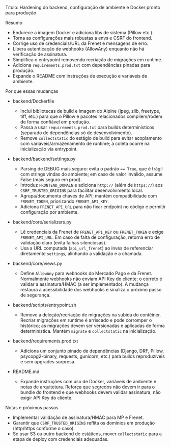 Título: Hardening do backend, configuração de ambiente e Docker pronto para produção

Resumo
- Endurece a imagem Docker e adiciona libs de sistema (Pillow etc.).
- Torna as configurações mais robustas a envs e CSRF do frontend.
- Corrige uso de credenciais/URL da Frenet e mensagens de erro.
- Libera autenticação de webhooks (AllowAny) enquanto não há verificação de assinatura.
- Simplifica o entrypoint removendo recriação de migrações em runtime.
- Adiciona `requirements.prod.txt` com dependências pinadas para produção.
- Expande o README com instruções de execução e variáveis de ambiente.

Por que essas mudanças
- backend/Dockerfile
  - Inclui bibliotecas de build e imagem do Alpine (jpeg, zlib, freetype, tiff, etc.) para que o Pillow e pacotes relacionados compilem/rodem de forma confiável em produção.
  - Passa a usar `requirements.prod.txt` para builds determinísticos (separado de dependências só de desenvolvimento).
  - Remove `collectstatic` do estágio de build para evitar acoplamento com variáveis/armazenamento de runtime; a coleta ocorre na inicialização via entrypoint.

- backend/backend/settings.py
  - Parsing de DEBUG mais seguro: evita o padrão `== True`, que é frágil com strings vindas do ambiente; em caso de valor inválido, assume False (mais seguro em prod).
  - Introduz `FRONTEND_DOMAIN` e adiciona `http://` (além de `https://`) aos `CSRF_TRUSTED_ORIGINS` para facilitar desenvolvimento local.
  - Agrupa/documenta chaves de API; mantém compatibilidade com `FRENET_TOKEN`, priorizando `FRENET_API_KEY`.
  - Adiciona `FRENET_API_URL` para não fixar endpoint no código e permitir configuração por ambiente.

- backend/core/serializers.py
  - Lê credenciais da Frenet de `FRENET_API_KEY` ou `FRENET_TOKEN` e exige `FRENET_API_URL`. Em caso de falta de configuração, retorna erro de validação claro (evita falhas silenciosas).
  - Usa a URL computada (`api_url_frenet`) ao invés de referenciar diretamente `settings`, alinhando a validação e a chamada.

- backend/core/views.py
  - Define `AllowAny` para webhooks do Mercado Pago e da Frenet. Normalmente webhooks não enviam API Key do cliente; o correto é validar a assinatura/HMAC (a ser implementado). A mudança restaura a acessibilidade dos webhooks e sinaliza o próximo passo de segurança.

- backend/scripts/entrypoint.sh
  - Remove a deleção/recriação de migrações na subida do contêiner. Recriar migrações em runtime é arriscado e pode corromper o histórico; as migrações devem ser versionadas e aplicadas de forma determinística. Mantém `migrate` e `collectstatic` na inicialização.

- backend/requirements.prod.txt
  - Adiciona um conjunto pinado de dependências (Django, DRF, Pillow, psycopg2-binary, requests, gunicorn, etc.) para builds reproduzíveis e sem upgrades surpresa.

- README.md
  - Expande instruções com uso de Docker, variáveis de ambiente e notas de arquitetura. Reforça que segredos não devem ir para o bundle do frontend e que webhooks devem validar assinatura, não exigir API Key do cliente.

Notas e próximos passos
- Implementar validação de assinatura/HMAC para MP e Frenet.
- Garantir que `CSRF_TRUSTED_ORIGINS` reflita os domínios em produção (http/https conforme o caso).
- Se usar S3 ou outro backend de estáticos, mover `collectstatic` para a etapa de deploy com credenciais adequadas.
